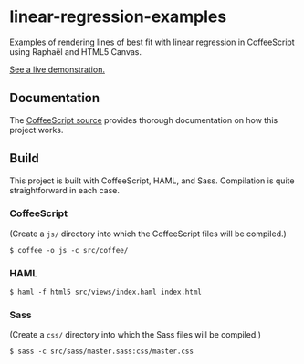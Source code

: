 # linear-regression-examples

Examples of rendering lines of best fit with linear regression in CoffeeScript
using Raphaël and HTML5 Canvas.

[See a live demonstration.][demo]

[demo]: http://bas.cornucopic.com/linear-regression-examples/

## Documentation

The [CoffeeScript source][cs-src] provides thorough documentation on how this
project works.

[cs-src]: https://github.com/benshimmin/linear-regression-examples/blob/master/src/coffee/renderer.coffee

## Build

This project is built with CoffeeScript, HAML, and Sass. Compilation is
quite straightforward in each case.

### CoffeeScript

(Create a `js/` directory into which the CoffeeScript files will be compiled.)

    $ coffee -o js -c src/coffee/

### HAML

    $ haml -f html5 src/views/index.haml index.html

### Sass

(Create a `css/` directory into which the Sass files will be compiled.)

    $ sass -c src/sass/master.sass:css/master.css